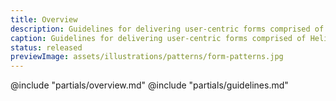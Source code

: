 ```yaml
---
title: Overview
description: Guidelines for delivering user-centric forms comprised of Helios form components and primitives.
caption: Guidelines for delivering user-centric forms comprised of Helios form components and primitives.
status: released
previewImage: assets/illustrations/patterns/form-patterns.jpg
---
```


@include "partials/overview.md"
@include "partials/guidelines.md"